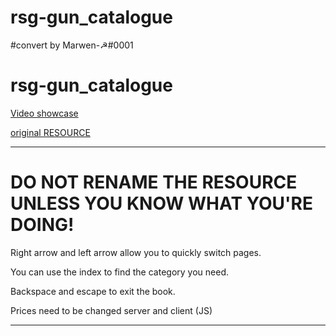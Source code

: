 # rsg-gun_catalogue
#convert by Marwen-☭#0001

# rsg-gun_catalogue
 
[Video showcase](https://streamable.com/dslpaq)

[original RESOURCE](https://forum.cfx.re/t/release-gun-catalogue-a-clean-interactive-and-immersive-gun-store/1305405)

---

# DO NOT RENAME THE RESOURCE UNLESS YOU KNOW WHAT YOU'RE DOING!

Right arrow and left arrow allow you to quickly switch pages.

You can use the index to find the category you need.

Backspace and escape to exit the book.

Prices need to be changed server and client (JS)

---
